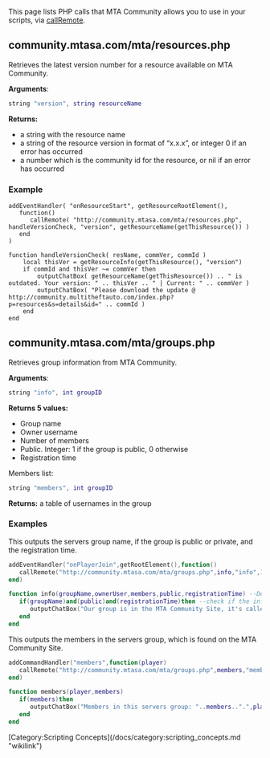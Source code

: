 This page lists PHP calls that MTA Community allows you to use in your scripts, via [callRemote](/docs/callremote.md "wikilink").

community.mtasa.com/mta/resources.php
-------------------------------------

Retrieves the latest version number for a resource available on MTA Community.

**Arguments**:

``` lua
string "version", string resourceName
```

**Returns:**

-   a string with the resource name
-   a string of the resource version in format of “x.x.x”, or integer 0 if an error has occurred
-   a number which is the community id for the resource, or nil if an error has occurred

### Example

    addEventHandler( "onResourceStart", getResourceRootElement(), 
       function()
          callRemote( "http://community.mtasa.com/mta/resources.php", handleVersionCheck, "version", getResourceName(getThisResource()) )
       end
    )

    function handleVersionCheck( resName, commVer, commId )
        local thisVer = getResourceInfo(getThisResource(), "version")
        if commId and thisVer ~= commVer then
            outputChatBox( getResourceName(getThisResource()) .. " is outdated. Your version: " .. thisVer .. " | Current: " .. commVer )
            outputChatBox( "Please download the update @ http://community.multitheftauto.com/index.php?p=resources&s=details&id=" .. commId )
        end
    end

community.mtasa.com/mta/groups.php
----------------------------------

Retrieves group information from MTA Community.

**Arguments**:

``` lua
string "info", int groupID
```

**Returns 5 values:**

-   Group name
-   Owner username
-   Number of members
-   Public. Integer: 1 if the group is public, 0 otherwise
-   Registration time

Members list:

``` lua
string "members", int groupID
```

**Returns:** a table of usernames in the group

### Examples

<section name="Group Example" class="server" show="false">
This outputs the servers group name, if the group is public or private, and the registration time.

``` lua
addEventHandler("onPlayerJoin",getRootElement(),function()
   callRemote("http://community.mtasa.com/mta/groups.php",info,"info",1) --When the player joins, call the site for the info
end)

function info(groupName,ownerUser,members,public,registrationTime) --Define all the values
   if(groupName)and(public)and(registrationTime)then --check if the info came through
      outputChatBox("Our group is in the MTA Community Site, it's called: "..groupName..", our groups is "..public.." and was registered in"..registrationTime..".",source,0,100,100) --output about the servers new/existing group
   end
end
```

</section>
<section name="Members Example" class="server" show="false">
This outputs the members in the servers group, which is found on the MTA Community Site.

``` lua
addCommandHandler("members",function(player)
   callRemote("http://community.mtasa.com/mta/groups.php",members,"members",1)--Call after the command goes through
end)

function members(player,members)
   if(members)then
      outputChatBox("Members in this servers group: "..members..".",player,255,255,255) --Outputs the members to the player who typed in the command
   end
end
```

</section>
[Category:Scripting Concepts](/docs/category:scripting_concepts.md "wikilink")
